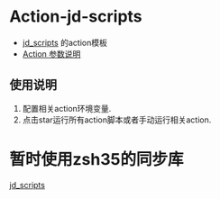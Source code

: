 # Action-jd-scripts

- [jd_scripts](https://github.com/zsh35/jd_scripts) 的action模板
- [Action 参数说明](https://github.com/zsh35/jd_scripts/blob/master/githubAction.md)

## 使用说明

1. 配置相关action环境变量.
2. 点击star运行所有action脚本或者手动运行相关action.


# 暂时使用zsh35的同步库
[jd_scripts](https://github.com/zsh35/jd_scripts)
